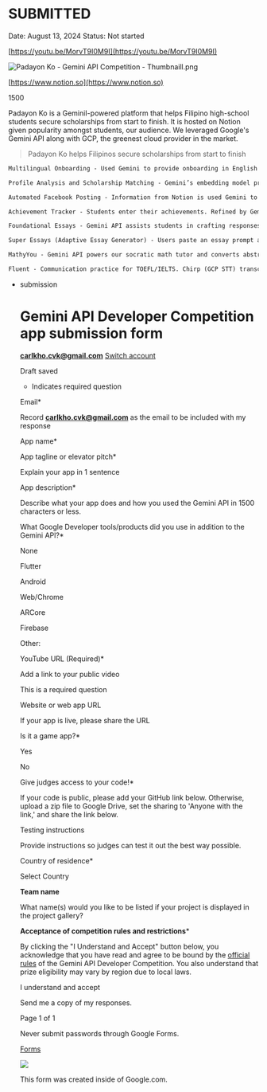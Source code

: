 # SUBMITTED

Date: August 13, 2024
Status: Not started

[https://youtu.be/MorvT9I0M9I](https://youtu.be/MorvT9I0M9I)

![Padayon Ko - Gemini API Competition - Thumbnaill.png](SUBMITTED%20f6f7135f24f845d9aae50c253f3c07bc/Padayon_Ko_-_Gemini_API_Competition_-_Thumbnaill.png)

[https://www.notion.so](https://www.notion.so)

1500

Padayon Ko is a GeminiI-powered platform that helps Filipino high-school students secure scholarships from start to finish. It is hosted on Notion given popularity amongst students, our audience. We leveraged Google's Gemini API along with GCP, the greenest cloud provider in the market. 

> Padayon Ko helps Filipinos secure scholarships from start to finish
> 

```markdown
Multilingual Onboarding - Used Gemini to provide onboarding in English and translate it to Cebuano, and Tagalog, ensuring culturally accessible UX. 

Profile Analysis and Scholarship Matching - Gemini’s embedding model processes profiles and generates semantic embeddings to match students with scholarships.

Automated Facebook Posting - Information from Notion is used Gemini to create a keyword-rich caption. It is then posted on Facebook. Ensuring students on different mediums timely updates.

Achievement Tracker - Students enter their achievements. Refined by Gemini API through a Pipeline AI and Cascaded AI System. Each stage applies specialized prompts to enhance the raw data into achievements.

Foundational Essays - Gemini API assists students in crafting responses to 10 common scholarship application questions while maintaining the student's unique voice.

Super Essays (Adaptive Essay Generator) - Users paste an essay prompt and Gemini merges user-selected foundational essays, achievements to tailor a new essay to the question.

MathyYou - Gemini API powers our socratic math tutor and converts abstract questions into interest-aligned scenarios. Answer verified via Gemini’s Code Execution (Python).

Fluent - Communication practice for TOEFL/IELTS. Chirp (GCP STT) transcribes student speech. Gemini API converses to students according to the selected mode. “Replies” via TTS in English/Filipino via Synthesize (GCP).
```

- submission
    
    # **Gemini API Developer Competition app submission form**
    
    **carlkho.cvk@gmail.com** [Switch account](https://accounts.google.com/AccountChooser?continue=https://docs.google.com/forms/d/e/1FAIpQLSczzeNmPUo6yiS_TfULziyEO8gzc1WFYX3yal62KzrQgeoa1g/viewform?embedded%3Dtrue%26storage_access_granted%3Dtrue&service=wise)
    
    Draft saved
    
    - Indicates required question
    
    Email*
    
    Record **carlkho.cvk@gmail.com** as the email to be included with my response
    
    App name*
    
    App tagline or elevator pitch*
    
    Explain your app in 1 sentence
    
    App description*
    
    Describe what your app does and how you used the Gemini API in 1500 characters or less.
    
    What Google Developer tools/products did you use in addition to the Gemini APl?*
    
    None
    
    Flutter
    
    Android
    
    Web/Chrome
    
    ARCore
    
    Firebase
    
    Other:
    
    YouTube URL (Required)*
    
    Add a link to your public video
    
    This is a required question
    
    Website or web app URL
    
    If your app is live, please share the URL
    
    Is it a game app?*
    
    Yes
    
    No
    
    Give judges access to your code!*
    
    If your code is public, please add your GitHub link below. Otherwise, upload a zip file to Google Drive, set the sharing to 'Anyone with the link,' and share the link below.
    
    Testing instructions
    
    Provide instructions so judges can test it out the best way possible.
    
    Country of residence*
    
    Select Country
    
    **Team name**
    
    What name(s) would you like to be listed if your project is displayed in the project gallery?
    
    **Acceptance of competition rules and restrictions***
    
    By clicking the "I Understand and Accept" button below, you acknowledge that you have read and agree to be bound by the [official rules](https://ai.google.dev/competition#rules) of the Gemini API Developer Competition. You also understand that prize eligibility may vary by region due to local laws.
    
    I understand and accept
    
    Send me a copy of my responses.
    
    Page 1 of 1
    
    Never submit passwords through Google Forms.
    
    [Forms](https://www.google.com/forms/about/?utm_source=product&utm_medium=forms_logo&utm_campaign=forms)
    
    ![](https://www.gstatic.com/images/branding/googlelogo/svg/googlelogo_dark_clr_74x24px.svg)
    
    This form was created inside of Google.com.